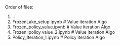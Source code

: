 Order of files:

1. ..
2. FrozenLake_setup.ipynb  # Value iteration Algo
3. Frozen_policy_value.ipynb  # Value iteration Algo
4. Frozen_policy_value_2.ipynb  # Value iteration Algo
5. Policy_Iteration_1.ipynb  # Policy iteration Algo

